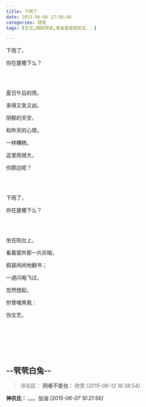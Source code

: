 ```yaml
---
title: 下雨了
date: 2015-06-06 17:56:46
categories: 随笔
tags: [生活,晴耕雨读,黄金屋里颜如玉...]

---
```

下雨了，

你在屋檐下么？

<br /><br />

夏日午后的雨，

来得又急又凶，

阴郁的天空，

和昨天的心情，

一样糟糕。

这里雨很大，

你那边呢？

<br /><br />

下雨了，

你在屋檐下么？

<br /><br />

坐在阳台上，

看着窗外那一片灰暗，

假装闲闲地翻书；

一道闪电飞过，

忽然想起，

你曾嗤笑我：

伪文艺。

<br /><br />

<br /><br />

--茕茕白兔--
---
>评论区：
>**同者不变也：** 欣赏  *[2015-06-12 16:38:54]*
>
**神农氏：** 。。。加油  *[2015-06-07 10:21:56]*
>
